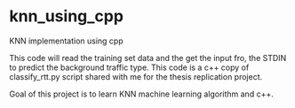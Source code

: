 # knn_using_cpp
KNN implementation using cpp

This code will read the training set data and the get the input fro, the STDIN to predict the background traffic type.
This code is a c++ copy of classify_rtt.py script shared with me for the thesis replication project.

Goal of this project is to learn KNN machine learning algorithm and c++.
